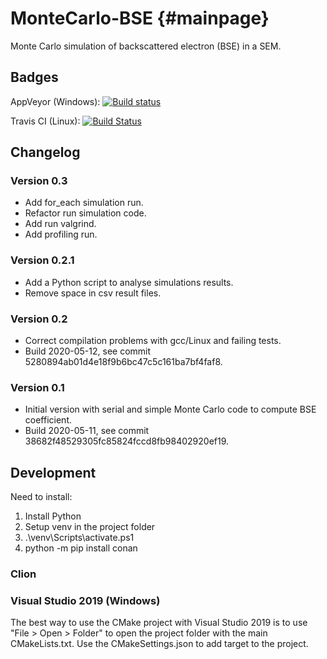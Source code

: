 # MonteCarlo-BSE                {#mainpage}  
Monte Carlo simulation of backscattered electron (BSE) in a SEM.

## Badges

AppVeyor (Windows): [![Build status](https://ci.appveyor.com/api/projects/status/95ald9y73323fgr7?svg=true)](https://ci.appveyor.com/project/drix00/montecarlo-bse)

Travis CI (Linux): [![Build Status](https://app.travis-ci.com/drix00/MonteCarlo-BSE.svg?branch=master)](https://app.travis-ci.com/github/drix00/MonteCarlo-BSE)

## Changelog

### Version 0.3

* Add for_each simulation run.
* Refactor run simulation code.
* Add run valgrind.
* Add profiling run.

### Version 0.2.1

* Add a Python script to analyse simulations results.
* Remove space in csv result files.

### Version 0.2

* Correct compilation problems with gcc/Linux and failing tests.
* Build 2020-05-12, see commit 5280894ab01d4e18f9b6bc47c5c161ba7bf4faf8.

### Version 0.1

* Initial version with serial and simple Monte Carlo code to compute BSE coefficient.
* Build 2020-05-11, see commit 38682f48529305fc85824fccd8fb98402920ef19.

## Development

Need to install:

1. Install Python
2. Setup venv in the project folder
3. .\venv\Scripts\activate.ps1
4. python -m pip install conan


### Clion


### Visual Studio 2019 (Windows)

The best way to use the CMake project with Visual Studio 2019 is to use "File > Open > Folder" to open the project folder with the main CMakeLists.txt.
Use the CMakeSettings.json to add target to the project.
